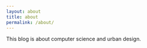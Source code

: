 ```yaml
---
layout: about
title: about
permalink: /about/
---
```


This blog is about computer science and urban design.
